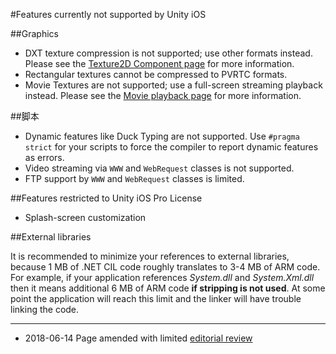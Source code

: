 #Features currently not supported by Unity iOS

##Graphics

* DXT texture compression is not supported; use other formats instead. Please see the [Texture2D Component page](class-TextureImporter.html) for more information.
* Rectangular textures cannot be compressed to PVRTC formats.
* Movie Textures are not supported; use a full-screen streaming playback instead. Please see the [Movie playback page](class-MovieTexture.html) for more information.

##脚本

* Dynamic features like Duck Typing are not supported. Use `#pragma strict` for your scripts to force the compiler to report dynamic features as errors.
* Video streaming via `WWW` and `WebRequest` classes is not supported.
* FTP support by `WWW` and `WebRequest` classes is limited.


##Features restricted to Unity iOS Pro License

* Splash-screen customization


##External libraries

It is recommended to minimize your references to external libraries, because 1 MB of .NET CIL code roughly translates to 3-4 MB of ARM code. For example, if your application references _System.dll_ and _System.Xml.dll_ then it means additional 6 MB of ARM code **if stripping is not used**. At some point the application will reach this limit and the linker will have trouble linking the code.

---

* <span class="page-edit">2018-06-14  Page amended with limited [editorial review](DocumentationEditorialReview.html)
</span>
